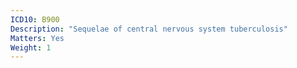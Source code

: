 ```yaml
---
ICD10: B900
Description: "Sequelae of central nervous system tuberculosis"
Matters: Yes
Weight: 1
---
```

